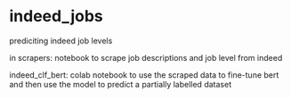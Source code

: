 # indeed_jobs
 prediciting indeed job levels

in scrapers: 
    notebook to scrape job descriptions and job level from indeed

indeed_clf_bert:
    colab notebook to use the scraped data to fine-tune bert and then use the model to predict a partially labelled dataset

